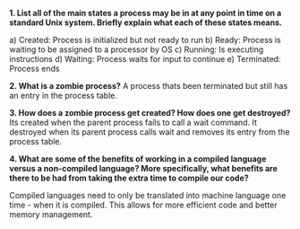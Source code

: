 **1. List all of the main states a process may be in at any point in time on a standard Unix system. Briefly explain what each of these states means.**

a) Created: Process is initialized but not ready to run
b) Ready: Process is waiting to be assigned to a processor by OS
c) Running: Is executing instructions
d) Waiting: Process waits for input to continue
e) Terminated: Process ends


**2. What is a zombie process?**
A process thats been terminated but still has an entry in the process table.


**3. How does a zombie process get created? How does one get destroyed?**
Its created when the parent process fails to call a wait command. It destroyed when its parent process calls wait and removes its entry from the process table.


**4. What are some of the benefits of working in a compiled language versus a non-compiled language? More specifically, what benefits are there to be had from taking the extra time to compile our code?**

Compiled languages need to only be translated into machine language one time - when it is compiled. This allows for more efficient code and better memory management.